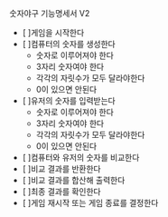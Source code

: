 숫자야구 기능명세서 V2

- [ ]게임을 시작한다
- [ ]컴퓨터의 숫자를 생성한다
    - 숫자로 이루어져야 한다
    - 3자리 숫자여야 한다
    - 각각의 자릿수가 모두 달라야한다
    - 0이 있으면 안된다
- [ ]유저의 숫자를 입력받는다
    - 숫자로 이루어져야 한다
    - 3자리 숫자여야 한다
    - 각각의 자릿수가 모두 달라야한다
    - 0이 있으면 안된다
- [ ]컴퓨터와 유저의 숫자를 비교한다
- [ ]비교 결과를 반환한다
- [ ]비교 결과를 합산해 출력한다
- [ ]최종 결과를 확인한다
- [ ]게임 재시작 또는 게임 종료를 결정한다